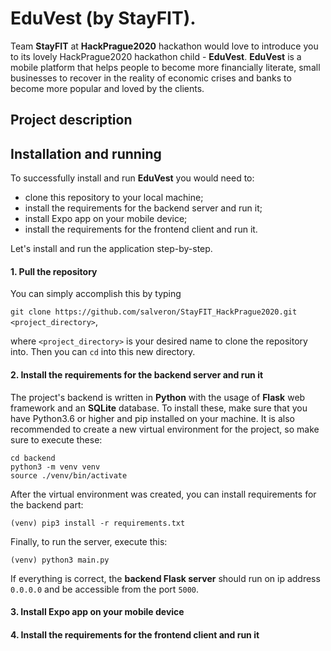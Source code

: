 # EduVest (by StayFIT).

Team **StayFIT** at **HackPrague2020** hackathon would love to introduce you to its
lovely HackPrague2020 hackathon child - **EduVest**. **EduVest** is a mobile platform
that helps people to become more financially literate, small businesses to recover
in the reality of economic crises and banks to become more popular and loved by the clients.

## Project description



## Installation and running

To successfully install and run **EduVest** you would need to:

* clone this repository to your local machine;
* install the requirements for the backend server and run it;
* install Expo app on your mobile device;
* install the requirements for the frontend client and run it.

Let's install and run the application step-by-step.

#### 1. Pull the repository

You can simply accomplish this by typing

`git clone https://github.com/salveron/StayFIT_HackPrague2020.git <project_directory>`,

where `<project_directory>` is your desired name to clone the repository into.
Then you can `cd` into this new directory.

#### 2. Install the requirements for the backend server and run it

The project's backend is written in **Python** with the usage of **Flask** web framework and
an **SQLite** database. To install these, make sure that you have Python3.6 or higher and pip installed
on your machine. It is also recommended to create a new virtual environment for
the project, so make sure to execute these:

`cd backend` \
`python3 -m venv venv` \
`source ./venv/bin/activate` 

After the virtual environment was created, you can install requirements for the backend part:

`(venv) pip3 install -r requirements.txt`

Finally, to run the server, execute this:

`(venv) python3 main.py`

If everything is correct, the **backend Flask server** should run on ip address 
`0.0.0.0` and be accessible from the port `5000`.

#### 3. Install Expo app on your mobile device

#### 4. Install the requirements for the frontend client and run it

## 